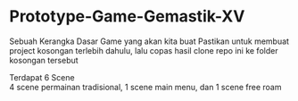 # Prototype-Game-Gemastik-XV
Sebuah Kerangka Dasar Game yang akan kita buat
Pastikan untuk membuat project kosongan terlebih dahulu, lalu copas hasil clone repo ini ke folder kosongan tersebut

Terdapat 6 Scene\
4 scene permainan tradisional, 1 scene main menu, dan 1 scene free roam
